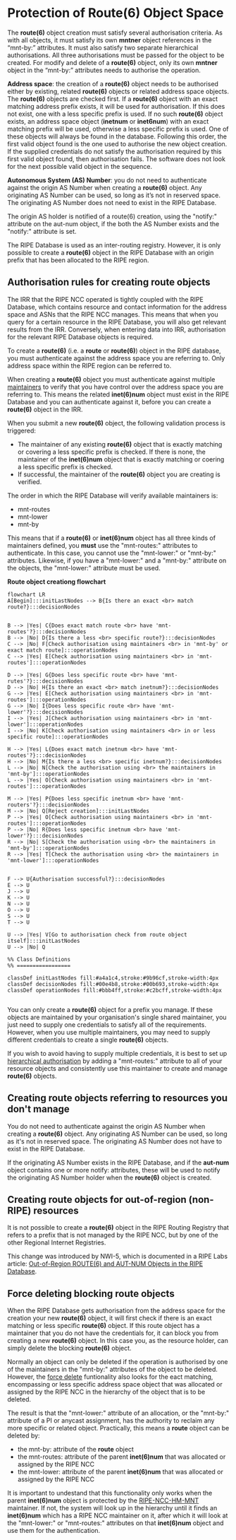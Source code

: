 # Protection of Route(6) Object Space


The **route(6)** object creation must satisfy several authorisation criteria. As with all objects, it must satisfy its own **mntner** object references in the “mnt-by:” attributes. It must also satisfy two separate hierarchical authorisations. All three authorisations must be passed for the object to be created. For modify and delete of a **route(6)** object, only its own **mntner** object in the “mnt-by:” attributes needs to authorise the operation.

**Address space**: the creation of a **route(6)** object needs to be authorised either by existing, related **route(6)** objects or related address space objects. The **route(6)** objects are checked first. If a **route(6)** object with an exact matching address prefix exists, it will be used for authorisation. If this does not exist, one with a less specific prefix is used. If no such **route(6)** object exists, an address space object (**inetnum** or **inet6num**) with an exact matching prefix will be used, otherwise a less specific prefix is used. One of these objects will always be found in the database. Following this order, the first valid object found is the one used to authorise the new object creation. If the supplied credentials do not satisfy the authorisation required by this first valid object found, then authorisation fails. The software does not look for the next possible valid object in the sequence.

**Autonomous System (AS) Number**: you do not need to authenticate against the origin AS Number when creating a **route(6)** object. Any originating AS Number can be used, so long as it’s not in reserved space. The originating AS Number does not need to exist in the RIPE Database.

The origin AS holder is notified of a route(6) creation, using the "notify:" attribute on the aut-num object, if the both the AS Number exists and the "notify:" attribute is set.

The RIPE Database is used as an inter-routing registry. However, it is only possible to create a **route(6)** object in the RIPE Database with an origin prefix that has been allocated to the RIPE region.


## Authorisation rules for creating route objects

The IRR that the RIPE NCC operated is tightly coupled with the RIPE Database, which contains resource and contact information for the address space and ASNs that the RIPE NCC manages. This means that when you query for a certain resource in the RIPE Database, you will also get relevant results from the IRR. Conversely, when entering data into IRR, authorisation for the relevant RIPE Database objects is required.

To create a **route(6)** (i.e. a **route** or **route(6)**) object in the RIPE database, you must authenticate against the address space you are referring to. Only address space within the RIPE region can be referred to.

When creating a **route(6)** object you must authenticate against multiple [maintainers](../19.Database-Support/03-Database-Security.md#maintainers) to verify that you have control over the address space you are referring to. This means the related **inet(6)num** object must exist in the RIPE Database and you can authenticate against it, before you can create a **route(6)** object in the IRR.

When you submit a new **route(6)** object, the following validation process is triggered:

* The maintainer of any existing **route(6)** object that is exactly matching or covering a less specific prefix is checked. If there is none, the maintainer of the **inet(6)num** object that is exactly matching or coering a less specific prefix is checked.
* If successful, the maintainer of the **route(6)** object you are creating is verified.

The order in which the RIPE Database will verify available maintainers is:

* mnt-routes
* mnt-lower
* mnt-by

This means that if a **route(6)** or **inet(6)num** object has all three kinds of maintainers defined, you **must** use the "mnt-routes:" attributes to authenticate. In this case, you cannot use the "mnt-lower:" or "mnt-by:" attributes. Likewise, if you have a "mnt-lower:" and a "mnt-by:" attribute on the objects, the "mnt-lower:" attribute must be used.


**Route object creationg flowchart**


```mermaidjs
flowchart LR
A[Begin]:::initLastNodes --> B{Is there an exact <br> match route?}:::decisionNodes


B --> |Yes| C{Does exact match route <br> have 'mnt-routes'?}:::decisionNodes
B --> |No| D{Is there a less <br> specific route?}:::decisionNodes
C --> |No| F[Check authorisation using maintainers <br> in 'mnt-by' or exact match route]:::operationNodes
C --> |Yes| E[Check authorisation using maintainers <br> in 'mnt-routes']:::operationNodes

D --> |Yes| G{Does less specific route <br> have 'mnt-rutes'?}:::decisionNodes
D --> |No| H{Is there an exact <br> match inetnum?}:::decisionNodes
G --> |Yes| E[Check authorisation using maintainers <br> in 'mnt-routes']:::operationNodes
G --> |No| I{Does less specific route <br> have 'mnt-lower'?}:::decisionNodes
I --> |Yes| J[Check authorisation using maintainers <br> in 'mnt-lower']:::operationNodes
I --> |No| K[Check authorisation using maintainers <br> in or less specific route]:::operationNodes

H --> |Yes| L{Does exact match inetnum <br> have 'mnt-routes'?}:::decisionNodes
H --> |No| M{Is there a less <br> specific inetnum?}:::decisionNodes
L --> |No| N[Check the authorisation using <br> the maintainers in 'mnt-by']:::operationNodes
L --> |Yes| O[Check authorisation using maintainers <br> in 'mnt-routes']:::operationNodes

M --> |Yes| P{Does less specific inetnum <br> have 'mnt-routers'?}:::decisionNodes
M --> |No| Q[Reject creation]:::initLastNodes
P --> |Yes| O[Check authorisation using maintainers <br> in 'mnt-routes']:::operationNodes
P --> |No| R{Does less specific inetnum <br> have 'mnt-lower'?}:::decisionNodes
R --> |No| S[Check the authorisation using <br> the maintainers in 'mnt-by']:::operationNodes
R --> |Yes| T[Check the authorisation using <br> the maintainers in 'mnt-lower']:::operationNodes


F --> U{Authorisation successful?}:::decisionNodes
E --> U
J --> U
K --> U
N --> U
O --> U
S --> U
T --> U

U --> |Yes| V[Go to authorisation check from route object itself]:::initLastNodes
U --> |No| Q

%% Class Definitions
%% =================

classDef initLastNodes fill:#a4a1c4,stroke:#9b96cf,stroke-width:4px
classDef decisionNodes fill:#00e4b8,stroke:#00b693,stroke-width:4px
classDef operationNodes fill:#bbb4ff,stroke:#c2bcff,stroke-width:4px


```


You can only create a **route(6)** object for a prefix you manage. If these objects are maintained by your organisation's single shared maintainer, you just need to supply one credentials to satisfy all of the requirements. However, when you use multiple maintainers, you may need to supply different credentials to create a single **route(6)** objects.

If you wish to avoid having to supply multiple credentials, it is best to set up [hierarchical authorisation](../19.Database-Support/03-Database-Security.md#maintainers) by adding a "mnt-routes:" attribute to all of your resource objects and consistently use this maintainer to create and manage **route(6)** objects.


## Creating route objects referring to resources you don't manage

You do not need to authenticate against the origin AS Number when creating a **route(6)** object. Any originating AS Number can be used, so long as it's not in reserved space. The originating AS Number does not have to exist in the RIPE Database.

If the originating AS Number exists in the RIPE Database, and if the **aut-num** object contains one or more notify: attributes, these will be used to notify the originating AS Number holder when the **route(6)** object is created.


## Creating route objects for out-of-region (non-RIPE) resources

It is not possible to create a **route(6)** object in the RIPE Routing Registry that refers to a prefix that is not managed by the RIPE NCC, but by one of the other Regional Internet Registries.

This change was introduced by NWI-5, which is documented in a RIPE Labs article: [Out-of-Region ROUTE(6) and AUT-NUM Objects in the RIPE Database](https://labs.ripe.net/author/denis/out-of-region-route6-and-aut-num-objects-in-the-ripe-database/).


## Force deleting blocking route objects

When the RIPE Database gets authorisation from the address space for the creation your new **route(6)** object, it will first check if there is an exact matching or less specific **route(6)** object. If this route object has a maintainer that you do not have the credentials for, it can block you from creating a new **route(6)** object. In this case you, as the resource holder, can simply delete the blocking **route(6)** object.

Normally an object can only be deleted if the operation is authorised by one of the maintainers in the "mnt-by:" attributes of the object to be deleted. However, the [force delete](../10.Authorisation/14-Force-Delete-Functionality.md#force-delete-functionality) funtionality also looks for the eact matching, encompassing or less specific address space object that was allocated or assigned by the RIPE NCC in the hierarchy of the object that is to be deleted.

The result is that the "mnt-lower:" attribute of an allocation, or the "mnt-by:" attribute of a PI or anycast assignment, has the authority to reclaim any more specific or related object. Practically, this means a **route** object can be deleted by:

* the mnt-by: attribute of the **route** object
* the mnt-routes: attribute of the parent **inet(6)num** that was allocated or assigned by the RIPE NCC
* the mnt-lower: attribute of the parent **inet(6)num** that was allocated or assigned by the RIPE NCC

It is important to undestand that this functionality only works when the parent **inet(6)num** object is protected by the [RIPE-NCC-HM-MNT](https://apps.db.ripe.net/db-web-ui/lookup?source=ripe&key=RIPE-NCC-HM-MNT&type=mntner) maintainer. If not, the system will look up in the hierarchy until it finds an **inet(6)num** which has a RIPE NCC maintainer on it, after which it will look at the "mnt-lower:" or "mnt-routes:" attributes on that **inet(6)num** object and use them for the authentication.
